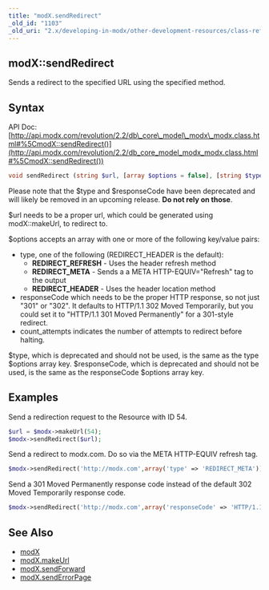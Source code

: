 ```yaml
---
title: "modX.sendRedirect"
_old_id: "1103"
_old_uri: "2.x/developing-in-modx/other-development-resources/class-reference/modx/modx.sendredirect"
---
```


## modX::sendRedirect

Sends a redirect to the specified URL using the specified method.

## **Syntax**

API Doc: [http://api.modx.com/revolution/2.2/db\_core\_model\_modx\_modx.class.html#%5CmodX::sendRedirect()](http://api.modx.com/revolution/2.2/db_core_model_modx_modx.class.html#%5CmodX::sendRedirect())

``` php 
void sendRedirect (string $url, [array $options = false], [string $type = ''], [string $responseCode])
```

Please note that the $type and $responseCode have been deprecated and will likely be removed in an upcoming release. **Do not rely on those**.

$url needs to be a proper url, which could be generated using modX::makeUrl, to redirect to.

$options accepts an array with one or more of the following key/value pairs:

- type, one of the following (REDIRECT\_HEADER is the default): 
  - **REDIRECT\_REFRESH** - Uses the header refresh method
  - **REDIRECT\_META** - Sends a a META HTTP-EQUIV="Refresh" tag to the output
  - **REDIRECT\_HEADER** - Uses the header location method
- responseCode which needs to be the proper HTTP response, so not just "301" or "302". It defaults to HTTP/1.1 302 Moved Temporarily, but you could set it to "HTTP/1.1 301 Moved Permanently" for a 301-style redirect.
- count\_attempts indicates the number of attempts to redirect before halting.

$type, which is deprecated and should not be used, is the same as the type $options array key. 
$responseCode, which is deprecated and should not be used, is the same as the responseCode $options array key.

## Examples

Send a redirection request to the Resource with ID 54.

``` php 
$url = $modx->makeUrl(54);
$modx->sendRedirect($url);
```

Send a redirect to modx.com. Do so via the META HTTP-EQUIV refresh tag.

``` php 
$modx->sendRedirect('http://modx.com',array('type' => 'REDIRECT_META'));
```

Send a 301 Moved Permanently response code instead of the default 302 Moved Temporarily response code.

``` php 
$modx->sendRedirect('http://modx.com',array('responseCode' => 'HTTP/1.1 301 Moved Permanently'));
```

## See Also

- [modX](developing-in-modx/other-development-resources/class-reference/modx "modX")
- [modX.makeUrl](extending-modx/core-model/modx/modx.makeurl "modX.makeUrl")
- [modX.sendForward](extending-modx/core-model/modx/modx.sendforward "modX.sendForward")
- [modX.sendErrorPage](extending-modx/core-model/modx/modx.senderrorpage "modX.sendErrorPage")